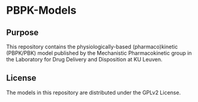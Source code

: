 # PBPK-Models
## Purpose
This repository contains the physiologically-based (pharmaco)kinetic (PBPK/PBK) model published by the Mechanistic Pharmacokinetic group in the Laboratory for Drug Delivery and Disposition at KU Leuven. 

## License
The models in this repository are distributed under the GPLv2 License.

